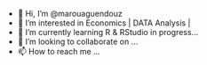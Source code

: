 - 👋 Hi, I’m @marouaguendouz
- 👀 I’m interested in Economics | DATA Analysis |
- 🌱 I’m currently learning R & RStudio in progress...
- 💞️ I’m looking to collaborate on ...
- 📫 How to reach me ...

<!---
marouaguendouz/marouaguendouz is a ✨ special ✨ repository because its `README.md` (this file) appears on your GitHub profile.
You can click the Preview link to take a look at your changes.
--->
